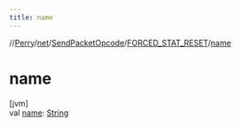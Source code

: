 ```yaml
---
title: name
---
```

//[Perry](../../../../index.html)/[net](../../index.html)/[SendPacketOpcode](../index.html)/[FORCED_STAT_RESET](index.html)/[name](name.html)



# name



[jvm]\
val [name](name.html): [String](https://kotlinlang.org/api/latest/jvm/stdlib/kotlin/-string/index.html)




